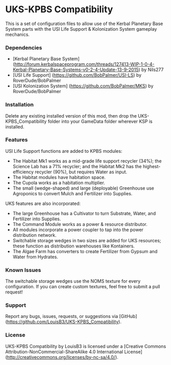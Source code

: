 UKS-KPBS Compatibility
===

This is a set of configuration files to allow use of the Kerbal Planetary Base System parts with the USI Life Support & Kolonization System gameplay mechanics.

### Dependencies

- [Kerbal Planetary Base System] (http://forum.kerbalspaceprogram.com/threads/127413-WIP-1-0-4-Kerbal-Planetary-Base-Systems-v0-2-4-Update-13-9-2015) by Nils277
- [USI Life Support] (https://github.com/BobPalmer/USI-LS) by RoverDude/BobPalmer
- [USI Kolonization System] (https://github.com/BobPalmer/MKS) by RoverDude/BobPalmer

### Installation

Delete any existing installed version of this mod, then drop the UKS-KPBS_Compatibility folder into your GameData folder wherever KSP is installed.

### Features

USI Life Support functions are added to KPBS modules:

- The Habitat Mk1 works as a mid-grade life support recycler (34%); the Science Lab has a 71% recycler; and the Habitat Mk2 has the highest-efficiency recycler (90%), but requires Water as input.
- The Habitat modules have habitation space.
- The Cupola works as a habitation multiplier.
- The small (wedge-shaped) and large (deployable) Greenhouse use Agroponics to convert Mulch and Fertilizer into Supplies.

UKS features are also incorporated:

- The large Greenhouse has a Cultivator to turn Substrate, Water, and Fertilizer into Supplies.
- The Command Module works as a power & resource distributor.
- All modules incorporate a power coupler to tap into the power distribution network.
- Switchable storage wedges in two sizes are added for UKS resources; these function as distribution warehouses like Kontainers.
- The Algae Farm has converters to create Fertilizer from Gypsum and Water from Hydrates.

### Known Issues

The switchable storage wedges use the NOMS texture for every configuration. If you can create custom textures, feel free to submit a pull request!

### Support

Report any bugs, issues, requests, or suggestions via [GitHub] (https://github.com/LouisB3/UKS-KPBS_Compatibility).

### License
UKS-KPBS Compatibility by LouisB3 is licensed under a [Creative Commons Attribution-NonCommercial-ShareAlike 4.0 International License] (http://creativecommons.org/licenses/by-nc-sa/4.0/).